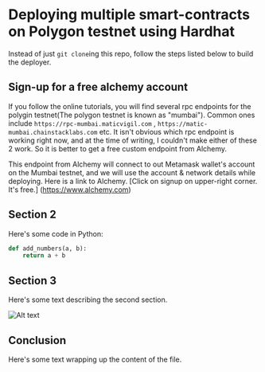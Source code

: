 
# Deploying multiple smart-contracts on Polygon testnet using Hardhat

Instead of just ```git clone```ing this repo, follow the steps listed below to build the deployer. 

## Sign-up for a free alchemy account 

If you follow the online tutorials, you will find several rpc endpoints for the polygin testnet(The polygon testnet is known as "mumbai"). Common ones include ```https://rpc-mumbai.maticvigil.com``` , ```https://matic-mumbai.chainstacklabs.com``` etc. It isn't obvious which rpc endpoint is working right now, and at the time of writing, I couldn't make either of these 2 work. So it is better to get a free custom endpoint from Alchemy. 

This endpoint from Alchemy will connect to out Metamask wallet's account on the Mumbai testnet, and we will use the account & network details while deploying. Here is a link to Alchemy. [Click on signup on upper-right corner. It's free.] (https://www.alchemy.com)

## Section 2

Here's some code in Python:

```python
def add_numbers(a, b):
    return a + b
```
## Section 3

Here's some text describing the second section.

![Alt text](path/to/another/image.jpg "Optional title")

## Conclusion

Here's some text wrapping up the content of the file.
